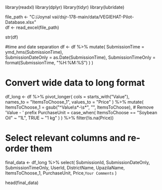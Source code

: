 
library(readxl)
library(dplyr)
library(tidyr)
library(lubridate)


file_path <- "C:/Joynal vai/dsjr-178-main/data/VEGIEHAT-Pilot-Database.xlsx"  
df <- read_excel(file_path)

str(df)

#time and date separation
df <- df %>%
  mutate(
    SubmissionTime = ymd_hms(SubmissionTime),  
    SubmissionDateOnly = as.Date(SubmissionTime), 
    SubmissionTimeOnly = format(SubmissionTime, "%H:%M:%S")  )
  )

# Convert wide data to long format
df_long <- df %>%
  pivot_longer(
    cols = starts_with("Value"),  
    names_to = "ItemsToChoose_1",
    values_to = "Price"
  ) %>%
  mutate(
    ItemsToChoose_1 = gsub("^Value\\s*-\\s*", "", ItemsToChoose),  # Remove 'Value - ' prefix
    PurchaseUnit = case_when(
      ItemsToChoose == "Soybean Oil" ~ "1L",
      TRUE ~ "1 kg"
    )
  ) %>%
  filter(!is.na(Price))  

# Select relevant columns and re-order them
final_data <- df_long %>%
  select(
    SubmissionId, SubmissionDateOnly, SubmissionTimeOnly, UserId,
    DistrictName, UpazilaName, ItemsToChoose_1, PurchaseUnit, Price,`Your Comments`
  )




head(final_data)
